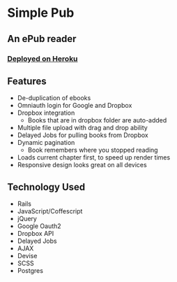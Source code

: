 # Simple Pub
## An ePub reader
### [Deployed on Heroku](simple.herokuapp.com)

## Features
* De-duplication of ebooks
* Omniauth login for Google and Dropbox
* Dropbox integration
    * Books that are in dropbox folder are auto-added
* Multiple file upload with drag and drop ability
* Delayed Jobs for pulling books from Dropbox
* Dynamic pagination
    * Book remembers where you stopped reading
* Loads current chapter first, to speed up render times
* Responsive design looks great on all devices

## Technology Used
* Rails
* JavaScript/Coffescript
* jQuery
* Google Oauth2
* Dropbox API
* Delayed Jobs
* AJAX
* Devise
* SCSS
* Postgres